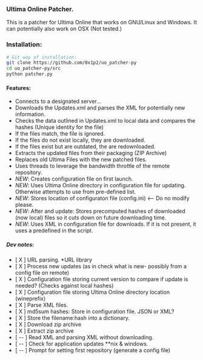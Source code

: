 ### Ultima Online Patcher.
This is a patcher for Ultima Online that works on GNU/Linux and Windows. It can potentially also work on OSX (Not tested.)

### Installation:
```bash
# Git way of installation:
git clone https://github.com/0x1p2/uo_patcher-py
cd uo_patcher-py/src
python patcher.py
```

#### Features:
+ Connects to a designated server...
+ Downloads the Updates.xml and parses the XML for potentially new information.
+ Checks the data outlined in Updates.xml to local data and compares the hashes (Unique identity for the file)
+ If the files match, the file is ignored.
+ If the files do not exist locally, they are downloaded.
+ If the files exist but are outdated, the are redownloaded.
+ Extracts the updated files from their packaging (ZIP Archive)
+ Replaces old Ultima Files with the new patched files.
+ Uses threads to leverage the bandwidth throttle of the remote repository.
+ *NEW*: Creates configuration file on first launch.
+ *NEW*: Uses Ultima Online directory in configuration file for updating. Otherwise attempts to use from pre-defined list.
+ *NEW*: Stores location of configuraton file (config.ini) <-- Do no modify please.
+ *NEW*: After and update: Stores precomputed hashes of downloaded (now local) files so it cuts down on future downloading time. 
+ *NEW*: Uses XML in configuration file for downloads. If it is not present, it uses a predefined in the script.



##### Dev notes:
+ [ X ] URL parsing. *URL library
+ [ X ] Process new updates (as in check what is new- possibly from a config file on remote)
+ [ X ] Configuration file storing current version to compare if update is needed? (Checks against local hashes)
+ [ X ] Configuration file storing Ultima Online directory location (wineprefix)
+ [ X ] Parse XML files. 
+ [ X ] md5sum hashes: Store in configuration file. JSON or XML?
+ [ X ] Store the filename:hash into a dictionary.
+ [ X ] Download zip archive
+ [ X ] Extract zip archive
+ [ -- ] Read XML and parsing XML without downloading.
+ [ -- ] Check for application updates **nix & windows.
+ [ -- ] Prompt for setting first repository (generate a config file)
